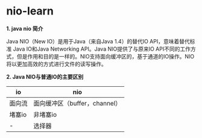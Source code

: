 # nio-learn
**1.  java nio 简介**

Java NIO（New IO）是用于Java（来自Java 1.4）的替代IO API，意味着替代标准 Java IO和Java Networking API。Java NIO提供了与原来IO API不同的工作方式，但是作用和目的是一样的。NIO支持面向缓冲区的，基于通道的IO操作。NIO将以更加高效的方式进行文件的读写操作。

**2. Java NIO与普通IO的主要区别**

io | nio
---|---
面向流|面向缓冲区（buffer，channel）
堵塞io|非堵塞io
-| 选择器
